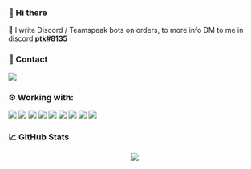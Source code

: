 ### 👋 Hi there
💬 I write Discord / Teamspeak bots on orders, to more info DM to me in discord <b>ptk#8135</b>

### 📧 Contact
[<img src="https://img.shields.io/badge/ptk%238135-%237289DA.svg?&logo=discord&logoColor=white" />](https://discord.com/)

### ⚙️ Working with:
[<img src="https://img.shields.io/badge/java%20-%23007396.svg?logo=java&logoColor=white" />](https://discord.com/)
[<img src="https://img.shields.io/badge/intellij_idea%20-%23007396.svg?logo=intellij-idea&logoColor=white" />](https://www.jetbrains.com/idea/)
[<img src="https://img.shields.io/badge/mysql-%2315733D.svg?logo=mysql&logoColor=white" />](https://www.mysql.com/)
[<img src="https://img.shields.io/badge/postgresql-%2315733D.svg?logo=postgresql&logoColor=white" />](https://www.postgresql.org/)
[<img src="https://img.shields.io/badge/mongodb-%2315733D.svg?logo=mongodb&logoColor=white" />](https://www.mongodb.com/)
[<img src="https://img.shields.io/badge/redis-%23DC382D.svg?logo=redis&logoColor=white" />](https://redis.io/)
[<img src="https://img.shields.io/badge/jda-%23DC733D.svg?logo=redis&logoColor=white" />](https://github.com/DV8FromTheWorld/JDA)
[<img src="https://img.shields.io/badge/jda-%23DC733D.svg?logo=spigot&logoColor=white" />](https://www.spigotmc.org/)
[<img src="https://img.shields.io/badge/jda-%23DC733D.svg?logo=bungeecord&logoColor=white" />](https://www.spigotmc.org/wiki/bungeecord/)

### 📈 GitHub Stats
<div align="center">
  <img src="https://github-readme-stats.vercel.app/api?username=0ptk&show_icons=true&theme=tokyonight" />
</div>
